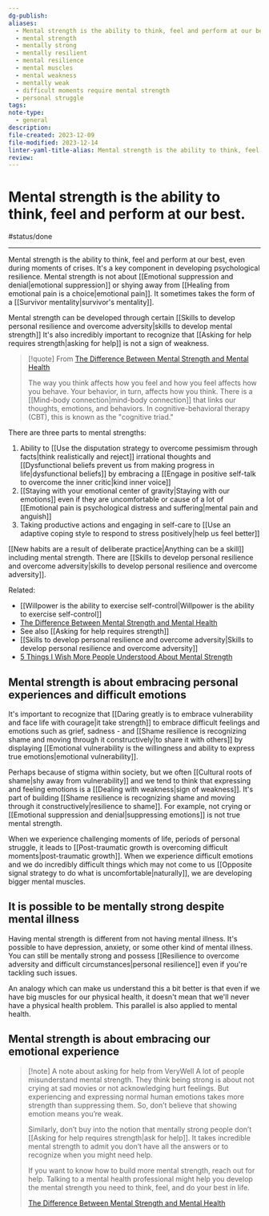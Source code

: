```yaml
---
dg-publish: 
aliases:
  - Mental strength is the ability to think, feel and perform at our best.
  - mental strength
  - mentally strong
  - mentally resilient
  - mental resilience
  - mental muscles
  - mental weakness
  - mentally weak
  - difficult moments require mental strength
  - personal struggle
tags: 
note-type:
  - general
description: 
file-created: 2023-12-09
file-modified: 2023-12-14
linter-yaml-title-alias: Mental strength is the ability to think, feel and perform at our best.
review:
---
```


# Mental strength is the ability to think, feel and perform at our best.

#status/done

---

Mental strength is the ability to think, feel and perform at our best, even during moments of crises. It's a key component in developing psychological resilience. Mental strength is not about [[Emotional suppression and denial|emotional suppression]] or shying away from [[Healing from emotional pain is a choice|emotional pain]]. It sometimes takes the form of a [[Survivor mentality|survivor's mentality]].

Mental strength can be developed through certain [[Skills to develop personal resilience and overcome adversity|skills to develop mental strength]] It's also incredibly important to recognize that [[Asking for help requires strength|asking for help]] is not a sign of weakness.

> [!quote] From [The Difference Between Mental Strength and Mental Health](https://www.verywellmind.com/the-difference-between-mental-strength-and-mental-health-5078284)
>
> The way you think affects how you feel and how you feel affects how you behave. Your behavior, in turn, affects how you think. There is a [[Mind-body connection|mind-body connection]] that links our thoughts, emotions, and behaviors. In cognitive-behavioral therapy (CBT), this is known as the "cognitive triad."

There are three parts to mental strengths:
1. Ability to [[Use the disputation strategy to overcome pessimism through facts|think realistically and reject]] irrational thoughts and [[Dysfunctional beliefs prevent us from making progress in life|dysfunctional beliefs]] by embracing a [[Engage in positive self-talk to overcome the inner critic|kind inner voice]]
2. [[Staying with your emotional center of gravity|Staying with our emotions]] even if they are uncomfortable or cause of a lot of [[Emotional pain is psychological distress and suffering|mental pain and anguish]]
3. Taking productive actions and engaging in self-care to [[Use an adaptive coping style to respond to stress positively|help us feel better]]

[[New habits are a result of deliberate practice|Anything can be a skill]] including mental strength. There are [[Skills to develop personal resilience and overcome adversity|skills to develop personal resilience and overcome adversity]].

Related:
- [[Willpower is the ability to exercise self-control|Willpower is the ability to exercise self-control]]
- [The Difference Between Mental Strength and Mental Health](https://www.verywellmind.com/the-difference-between-mental-strength-and-mental-health-5078284)
- See also [[Asking for help requires strength]]
- [[Skills to develop personal resilience and overcome adversity|Skills to develop personal resilience and overcome adversity]]
- [5 Things I Wish More People Understood About Mental Strength](https://www.verywellmind.com/5-things-i-wish-more-people-understood-about-mental-strength-5120206)

## Mental strength is about embracing personal experiences and difficult emotions

It's important to recognize that [[Daring greatly is to embrace vulnerability and face life with courage|it take strength]] to embrace difficult feelings and emotions such as grief, sadness - and [[Shame resilience is recognizing shame and moving through it constructively|to share it with others]] by displaying [[Emotional vulnerability is the willingness and ability to express true emotions|emotional vulnerability]].

Perhaps because of stigma within society, but we often [[Cultural roots of shame|shy away from vulnerability]] and we tend to think that expressing and feeling emotions is a [[Dealing with weakness|sign of weakness]]. It's part of building [[Shame resilience is recognizing shame and moving through it constructively|resilience to shame]]. For example, not crying or [[Emotional suppression and denial|suppressing emotions]] is not true mental strength.

When we experience challenging moments of life, periods of personal struggle, it leads to [[Post-traumatic growth is overcoming difficult moments|post-traumatic growth]]. When we experience difficult emotions and we do incredibly difficult things which may not come to us [[Opposite signal strategy to do what is uncomfortable|naturally]], we are developing bigger mental muscles.

## It is possible to be mentally strong despite mental illness

Having mental strength is different from not having mental illness. It's possible to have depression, anxiety, or some other kind of mental illness. You can still be mentally strong and possess [[Resilience to overcome adversity and difficult circumstances|personal resilience]] even if you're tackling such issues.

An analogy which can make us understand this a bit better is that even if we have big muscles for our physical health, it doesn't mean that we'll never have a physical health problem. This parallel is also applied to mental health.

## Mental strength is about embracing our emotional experience

> [!note] A note about asking for help from VeryWell
> A lot of people misunderstand mental strength. They think being strong is about not crying at sad movies or not acknowledging hurt feelings. But experiencing and expressing normal human emotions takes more strength than suppressing them. So, don’t believe that showing emotion means you’re weak.
>
> Similarly, don’t buy into the notion that mentally strong people don’t [[Asking for help requires strength|ask for help]]. It takes incredible mental strength to admit you don’t have all the answers or to recognize when you might need help.
>
> If you want to know how to build more mental strength, reach out for help. Talking to a mental health professional might help you develop the mental strength you need to think, feel, and do your best in life.
>
> [The Difference Between Mental Strength and Mental Health](https://www.verywellmind.com/the-difference-between-mental-strength-and-mental-health-5078284)
